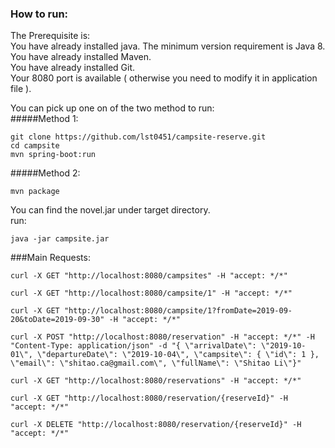 ### How to run:  
 
The Prerequisite is:  
You have already installed java. The minimum version requirement is Java 8.  
You have already installed Maven.  
You have already installed Git.  
Your 8080 port is available ( otherwise you need to modify it in application file ).  

You can pick up one on of the two method to run:      
#####Method 1:  
```
git clone https://github.com/lst0451/campsite-reserve.git
cd campsite
mvn spring-boot:run
```

#####Method 2:

```
mvn package
```

You can find the novel.jar under target directory.  
run:
```
java -jar campsite.jar
```

###Main Requests:

```
curl -X GET "http://localhost:8080/campsites" -H "accept: */*"
```

```
curl -X GET "http://localhost:8080/campsite/1" -H "accept: */*"
```
```
curl -X GET "http://localhost:8080/campsite/1?fromDate=2019-09-20&toDate=2019-09-30" -H "accept: */*"
```

```
curl -X POST "http://localhost:8080/reservation" -H "accept: */*" -H "Content-Type: application/json" -d "{ \"arrivalDate\": \"2019-10-01\", \"departureDate\": \"2019-10-04\", \"campsite\": { \"id\": 1 }, \"email\": \"shitao.ca@gmail.com\", \"fullName\": \"Shitao Li\"}"
```

```
curl -X GET "http://localhost:8080/reservations" -H "accept: */*"
```

```
curl -X GET "http://localhost:8080/reservation/{reserveId}" -H "accept: */*"
```

```
curl -X DELETE "http://localhost:8080/reservation/{reserveId}" -H "accept: */*"
```
